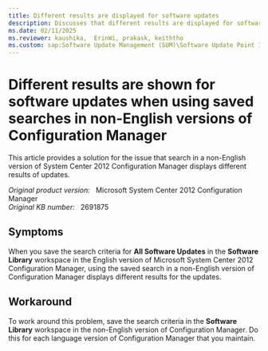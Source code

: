 ```yaml
---
title: Different results are displayed for software updates
description: Discusses that different results are displayed for software updates when you use saved searches in non-English versions of Configuration Manager. Provides a workaround.
ms.date: 02/11/2025
ms.reviewer: kaushika,  ErinWi, prakask, keiththo
ms.custom: sap:Software Update Management (SUM)\Software Update Point Installation or Configuration
---
```

# Different results are shown for software updates when using saved searches in non-English versions of Configuration Manager

This article provides a solution for the issue that search in a non-English version of System Center 2012 Configuration Manager displays different results of updates.

_Original product version:_ &nbsp; Microsoft System Center 2012 Configuration Manager  
_Original KB number:_ &nbsp; 2691875

## Symptoms

When you save the search criteria for **All Software Updates** in the **Software Library** workspace in the English version of Microsoft System Center 2012 Configuration Manager, using the saved search in a non-English version of Configuration Manager displays different results for the updates.

## Workaround

To work around this problem, save the search criteria in the **Software Library** workspace in the non-English version of Configuration Manager. Do this for each language version of Configuration Manager that you maintain.
